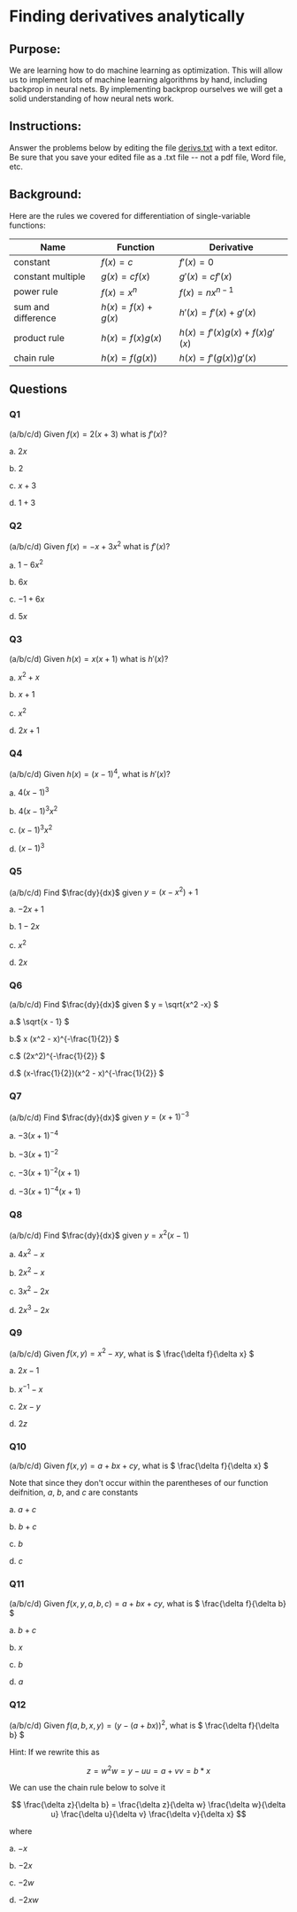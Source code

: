 # Finding derivatives analytically


## Purpose: 

We are learning how to do machine learning as optimization.  This will allow us to implement lots of machine learning algorithms by hand, including backprop in neural nets.  By implementing backprop ourselves we will get a solid understanding of how neural nets work.

## Instructions:  

Answer the problems below by editing the file [derivs.txt](derivs.txt) with a text editor.  Be sure that you save your edited file as a .txt file -- not a pdf file, Word file, etc.

## Background:

Here are the rules we covered for differentiation of single-variable functions:

| Name               | Function               | Derivative                       |
|--------------------|------------------------|----------------------------------|
| constant           | $`f(x) = c`$           | $`f'(x) = 0`$                    |
| constant multiple  | $`g(x) = cf(x)`$       | $`g'(x) = cf'(x)`$               |
| power rule         | $`f(x) = x^{n}`$       | $`f(x) = nx^{n-1}`$              |
| sum and difference | $`h(x) = f(x) + g(x)`$ | $`h'(x) = f'(x) + g'(x)`$        |
| product rule       | $`h(x) = f(x)g(x)`$    | $`h(x) = f'(x)g(x) + f(x)g'(x)`$ |
| chain rule         | $`h(x) = f(g(x))`$     | $`h(x) = f'(g(x))g'(x)`$         |

## Questions

### Q1

(a/b/c/d)
Given $`f(x) = 2(x + 3)`$ what is $`f'(x)`$?

a. $`2x`$

b. $`2`$

c. $`x + 3`$

d. $`1 + 3`$


### Q2

(a/b/c/d)
Given $`f(x) = -x + 3x^2`$ what is $`f'(x)`$?

a. $`1 - 6x^2`$

b. $`6x`$

c. $`-1 + 6x`$

d. $`5x`$

### Q3

(a/b/c/d)
Given $`h(x) = x(x+1)`$ what is $`h'(x)`$?

a. $` x^2 + x `$

b. $` x + 1 `$

c. $` x^2 `$

d. $` 2x+1 `$



### Q4

(a/b/c/d)
Given $` h(x) = (x - 1) ^ 4 `$, what is $`h'(x)`$?

a. $` 4(x-1)^3 `$

b. $` 4(x-1)^3 x^2 `$

c. $` (x-1)^3 x^2 `$

d. $` (x - 1)^3 `$



### Q5

(a/b/c/d)
Find $`\frac{dy}{dx}`$ given
$` y = (x - x^2) + 1 `$


a. $` -2x + 1 `$

b. $` 1 - 2x `$

c. $` x^2 `$

d. $` 2x `$



### Q6

(a/b/c/d)
Find $`\frac{dy}{dx}`$ given
$` y = \sqrt{x^2 -x} `$


a.$`  \sqrt{x - 1} `$

b.$` x (x^2 - x)^{-\frac{1}{2}} `$

c.$` (2x^2)^{-\frac{1}{2}} `$

d.$` (x-\frac{1}{2})(x^2 - x)^{-\frac{1}{2}} `$



### Q7

(a/b/c/d)
Find $`\frac{dy}{dx}`$ given
$` y = (x + 1) ^ {-3} `$


a. $` -3(x+1)^{-4} `$

b. $` -3(x+1)^{-2} `$

c. $` -3(x+1)^{-2}(x+1) `$

d. $` -3(x+1)^{-4}(x+1) `$



### Q8

(a/b/c/d)
Find $`\frac{dy}{dx}`$ given
$` y = x^2(x-1) `$


a. $`4x^2 - x `$

b. $`2x^2 - x `$

c. $`3x^2 - 2x `$

d. $`2x^3 - 2x `$




### Q9

(a/b/c/d)
Given $`f(x,y) = x^2 - xy`$,
what is $` \frac{\delta f}{\delta x} `$


a. $` 2x -1 `$

b. $` x^{-1} -x `$

c. $` 2x -y `$

d. $` 2z `$



### Q10

(a/b/c/d)
Given $`f(x,y) = a + bx + cy`$,
what is $` \frac{\delta f}{\delta x} `$

Note that since they don't occur within the parentheses of our function deifnition, $a$, $b$, and $c$ are constants


a. $` a + c `$

b. $` b + c `$

c. $` b `$

d. $` c `$



### Q11

(a/b/c/d)
Given $`f(x,y, a, b, c) = a + bx + cy`$,
what is $` \frac{\delta f}{\delta b} `$


a. $` b + c`$

b. $` x`$

c. $` b`$

d. $` a`$



### Q12

(a/b/c/d)
Given $`f(a, b, x, y) = (y - (a + bx)) ^2`$,
what is $` \frac{\delta f}{\delta b} `$

Hint: If we rewrite this as 

```math

z = w^2

w = y - u

u = a + v

v = b * x

```

We can use the chain rule below to solve it

```math

\frac{\delta z}{\delta b}
= 
\frac{\delta z}{\delta w}
\frac{\delta w}{\delta u}
\frac{\delta u}{\delta v}
\frac{\delta v}{\delta x}

```

where 



a. $`-x`$

b. $`-2x`$

c. $`-2w`$

d. $` -2xw`$






